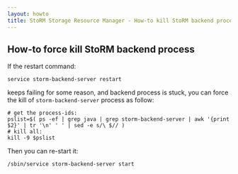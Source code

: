 ```yaml
---
layout: howto
title: StoRM Storage Resource Manager - How-to kill StoRM backend process
---
```


## How-to force kill StoRM backend process

If the restart command:

```
service storm-backend-server restart
```

keeps failing for some reason, and backend process is stuck, you can force the
kill of `storm-backend-server` process as follow:

```shell
# get the process-ids:
pslist=$( ps -ef | grep java | grep storm-backend-server | awk '{print $2}' | tr '\n' ' ' | sed -e s/\ $// )
# kill all:
kill -9 $pslist
```

Then you can re-start it:

```shell
/sbin/service storm-backend-server start
```
